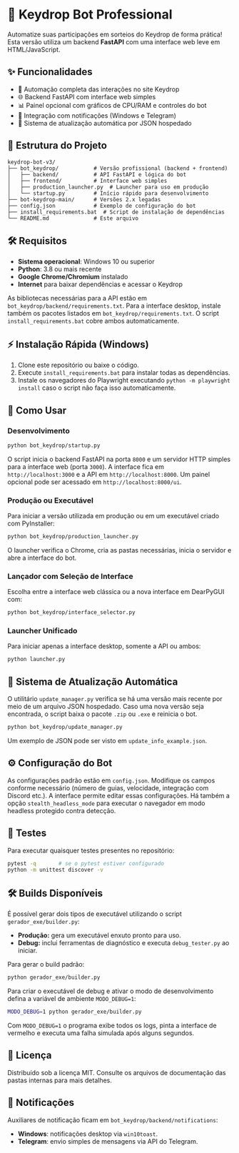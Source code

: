 # 🤖 Keydrop Bot Professional

Automatize suas participações em sorteios do Keydrop de forma prática! Esta versão utiliza um backend **FastAPI** com uma interface web leve em HTML/JavaScript.

## ✨ Funcionalidades
- 🔗 Automação completa das interações no site Keydrop
- 🌐 Backend FastAPI com interface web simples
- 📊 Painel opcional com gráficos de CPU/RAM e controles do bot
- 💬 Integração com notificações (Windows e Telegram)
- 🔄 Sistema de atualização automática por JSON hospedado

## 📁 Estrutura do Projeto
```text
keydrop-bot-v3/
├── bot_keydrop/           # Versão profissional (backend + frontend)
│   ├── backend/           # API FastAPI e lógica do bot
│   ├── frontend/          # Interface web simples
│   ├── production_launcher.py  # Launcher para uso em produção
│   └── startup.py         # Início rápido para desenvolvimento
├── bot-keydrop-main/      # Versões 2.x legadas
├── config.json            # Exemplo de configuração do bot
├── install_requirements.bat  # Script de instalação de dependências
└── README.md              # Este arquivo
```

## 🛠 Requisitos
- **Sistema operacional**: Windows 10 ou superior
- **Python**: 3.8 ou mais recente
- **Google Chrome/Chromium** instalado
- **Internet** para baixar dependências e acessar o Keydrop

As bibliotecas necessárias para a API estão em `bot_keydrop/backend/requirements.txt`.
Para a interface desktop, instale também os pacotes listados em `bot_keydrop/requirements.txt`.
O script `install_requirements.bat` cobre ambos automaticamente.

## ⚡ Instalação Rápida (Windows)
1. Clone este repositório ou baixe o código.
2. Execute `install_requirements.bat` para instalar todas as dependências.
3. Instale os navegadores do Playwright executando `python -m playwright install` caso o script não faça isso automaticamente.

## 🚀 Como Usar
### Desenvolvimento
```bash
python bot_keydrop/startup.py
```
O script inicia o backend FastAPI na porta `8000` e um servidor HTTP simples para a interface web (porta `3000`). A interface fica em `http://localhost:3000` e a API em `http://localhost:8000`. Um painel opcional pode ser acessado em `http://localhost:8000/ui`.

### Produção ou Executável
Para iniciar a versão utilizada em produção ou em um executável criado com PyInstaller:
```bash
python bot_keydrop/production_launcher.py
```
O launcher verifica o Chrome, cria as pastas necessárias, inicia o servidor e abre a interface do bot.

### Lançador com Seleção de Interface
Escolha entre a interface web clássica ou a nova interface em DearPyGUI com:
```bash
python bot_keydrop/interface_selector.py
```

### Launcher Unificado
Para iniciar apenas a interface desktop, somente a API ou ambos:
```bash
python launcher.py
```

## 🔄 Sistema de Atualização Automática
O utilitário `update_manager.py` verifica se há uma versão mais recente por meio de um arquivo JSON hospedado. Caso uma nova versão seja encontrada, o script baixa o pacote `.zip` ou `.exe` e reinicia o bot.
```bash
python bot_keydrop/update_manager.py
```
Um exemplo de JSON pode ser visto em `update_info_example.json`.

## ⚙ Configuração do Bot
As configurações padrão estão em `config.json`. Modifique os campos conforme necessário (número de guias, velocidade, integração com Discord etc.). A interface permite editar essas configurações. Há também a opção `stealth_headless_mode` para executar o navegador em modo headless protegido contra detecção.

## 🧪 Testes
Para executar quaisquer testes presentes no repositório:
```bash
pytest -q       # se o pytest estiver configurado
python -m unittest discover -v
```

## 🛠 Builds Disponíveis
É possível gerar dois tipos de executável utilizando o script `gerador_exe/builder.py`:

- **Produção:** gera um executável enxuto pronto para uso.
- **Debug:** inclui ferramentas de diagnóstico e executa `debug_tester.py` ao iniciar.

Para gerar o build padrão:

```bash
python gerador_exe/builder.py
```

Para criar o executável de debug e ativar o modo de desenvolvimento defina a variável de ambiente `MODO_DEBUG=1`:

```bash
MODO_DEBUG=1 python gerador_exe/builder.py
```

Com `MODO_DEBUG=1` o programa exibe todos os logs, pinta a interface de vermelho e executa uma falha simulada após alguns segundos.

## 📄 Licença
Distribuído sob a licença MIT. Consulte os arquivos de documentação das pastas internas para mais detalhes.

## 🔔 Notificações
Auxiliares de notificação ficam em `bot_keydrop/backend/notifications`:
- **Windows**: notificações desktop via `win10toast`.
- **Telegram**: envio simples de mensagens via API do Telegram.
